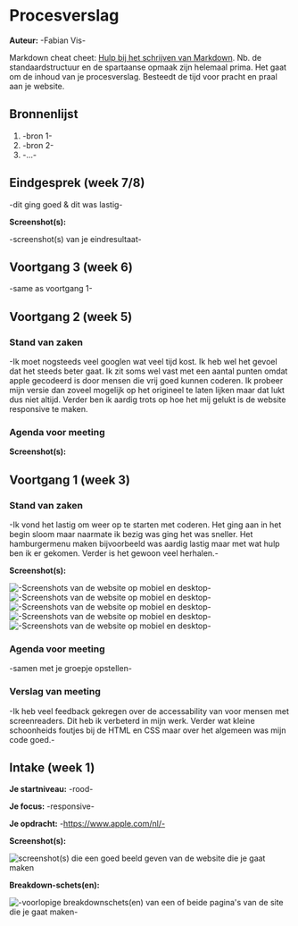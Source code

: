 # Procesverslag
**Auteur:** -Fabian Vis-

Markdown cheat cheet: [Hulp bij het schrijven van Markdown](https://github.com/adam-p/markdown-here/wiki/Markdown-Cheatsheet). Nb. de standaardstructuur en de spartaanse opmaak zijn helemaal prima. Het gaat om de inhoud van je procesverslag. Besteedt de tijd voor pracht en praal aan je website.



## Bronnenlijst
1. -bron 1-
2. -bron 2-
3. -...-



## Eindgesprek (week 7/8)

-dit ging goed & dit was lastig-

**Screenshot(s):**

-screenshot(s) van je eindresultaat-



## Voortgang 3 (week 6)

-same as voortgang 1-



## Voortgang 2 (week 5)

### Stand van zaken

-Ik moet nogsteeds veel googlen wat veel tijd kost. Ik heb wel het gevoel dat het steeds
beter gaat. Ik zit soms wel vast met een aantal punten omdat apple gecodeerd is door mensen die
vrij goed kunnen coderen. Ik probeer mijn versie dan zoveel mogelijk op het origineel te laten lijken maar dat lukt dus niet altijd. Verder ben ik aardig trots op hoe het mij gelukt is de website responsive te maken.
### Agenda voor meeting


**Screenshot(s):**


## Voortgang 1 (week 3)

### Stand van zaken

-Ik vond het lastig om weer op te starten met coderen. Het ging aan in het begin sloom maar naarmate ik bezig was ging het was sneller. Het hamburgermenu maken bijvoorbeeld was aardig lastig maar met wat hulp ben ik er gekomen. Verder is het gewoon veel herhalen.-

**Screenshot(s):**

![-Screenshots van de website op mobiel en desktop-](images/screenshot1.png)
![-Screenshots van de website op mobiel en desktop-](images/screenshot2.png)
![-Screenshots van de website op mobiel en desktop-](images/screenshot3.png)
![-Screenshots van de website op mobiel en desktop-](images/screenshot4.png)
![-Screenshots van de website op mobiel en desktop-](images/screenshot5.png)

### Agenda voor meeting

-samen met je groepje opstellen-

### Verslag van meeting

-Ik heb veel feedback gekregen over de accessability van voor mensen met screenreaders.
Dit heb ik verbeterd in mijn werk. Verder wat kleine schoonheids foutjes bij de HTML en CSS maar
over het algemeen was mijn code goed.-



## Intake (week 1)

**Je startniveau:** -rood-

**Je focus:** -responsive-

**Je opdracht:** -https://www.apple.com/nl/-

**Screenshot(s):**

![screenshot(s) die een goed beeld geven van de website die je gaat maken](images/apple.png)

**Breakdown-schets(en):**

![-voorlopige breakdownschets(en) van een of beide pagina's van de site die je gaat maken-](images/breakdownschets.png)
